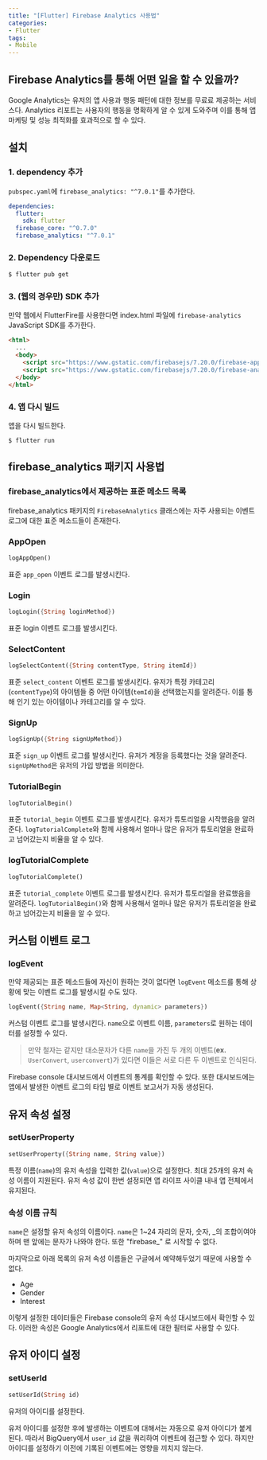 ```yaml
---
title: "[Flutter] Firebase Analytics 사용법"
categories:
- Flutter
tags:
- Mobile
---
```


## Firebase Analytics를 통해 어떤 일을 할 수 있을까?

Google Analytics는 유저의 앱 사용과 행동 패턴에 대한 정보를 무료료 제공하는 서비스다. Analytics 리포트는 사용자의 행동을 명확하게 알 수 있게 도와주며 이를 통해 앱 마케팅 및 성능 최적화를 효과적으로 할 수 있다.

## 설치

### 1. dependency 추가

`pubspec.yaml`에 `firebase_analytics: "^7.0.1"`를 추가한다.

``` yaml
dependencies:
  flutter:
    sdk: flutter
  firebase_core: "^0.7.0"
  firebase_analytics: "^7.0.1"
```

### 2. Dependency 다운로드

``` bash
$ flutter pub get
```

### 3. (웹의 경우만) SDK 추가

만약 웹에서 FlutterFire를 사용한다면 index.html 파일에 `firebase-analytics` JavaScript SDK를 추가한다.

``` html
<html>
  ...
  <body>
    <script src="https://www.gstatic.com/firebasejs/7.20.0/firebase-app.js"></script>
    <script src="https://www.gstatic.com/firebasejs/7.20.0/firebase-analytics.js"></script>
  </body>
</html>
```

### 4. 앱 다시 빌드

앱을 다시 빌드한다.

``` console
$ flutter run
```

## firebase_analytics 패키지 사용법

### firebase_analytics에서 제공하는 표준 메소드 목록

firebase_analytics 패키지의 `FirebaseAnalytics` 클래스에는 자주 사용되는 이벤트 로그에 대한 표준 메소드들이 존재한다.

### AppOpen

``` dart
logAppOpen()
```

표준 `app_open` 이벤트 로그를 발생시킨다.

### Login

``` dart
logLogin({String loginMethod})
```

표준 login 이벤트 로그를 발생시킨다.

### SelectContent

``` dart
logSelectContent({String contentType, String itemId})
```

표준 `select_content` 이벤트 로그를 발생시킨다. 유저가 특정 카테고리(`contentType`)의 아이템들 중 어떤 아이템(`temId`)을 선택했는지를 알려준다. 이를 통해 인기 있는 아이템이나 카테고리를 알 수 있다.

### SignUp

``` dart
logSignUp({String signUpMethod})
```

표준 `sign_up` 이벤트 로그를 발생시킨다. 유저가 계정을 등록했다는 것을 알려준다. `signUpMethod`은 유저의 가입 방법을 의미한다.

### TutorialBegin

``` dart
logTutorialBegin()
```

표준 `tutorial_begin` 이벤트 로그를 발생시킨다. 유저가 튜토리얼을 시작했음을 알려준다. `logTutorialComplete`와 함께 사용해서 얼마나 많은 유저가 튜토리얼을 완료하고 넘어갔는지 비율을 알 수 있다.

### logTutorialComplete

``` dart
logTutorialComplete()
```

표준 `tutorial_complete` 이벤트 로그를 발생시킨다. 유저가 튜토리얼을 완료했음을 알려준다. `logTutorialBegin()`와 함께 사용해서 얼마나 많은 유저가 튜토리얼을 완료하고 넘어갔는지 비율을 알 수 있다.

## 커스텀 이벤트 로그
### logEvent

만약 제공되는 표준 메소드들에 자신이 원하는 것이 없다면 `logEvent` 메소드를 통해 상황에 맞는 이벤트 로그를 발생시킬 수도 있다.

``` dart
logEvent({String name, Map<String, dynamic> parameters})
```

커스텀 이벤트 로그를 발생시킨다. `name`으로 이벤트 이름, `parameters`로 원하는 데이터를 설정할 수 있다.

> 만약 철자는 같지만 대소문자가 다른 `name`을 가진 두 개의 이벤트(**ex.** `UserConvert`, `userconvert`)가 있다면 이들은 서로 다른 두 이벤트로 인식된다.

Firebase console 대시보드에서 이벤트의 통계를 확인할 수 있다. 또한 대시보드에는 앱에서 발생한 이벤트 로그의 타입 별로 이벤트 보고서가 자동 생성된다.

## 유저 속성 설정
### setUserProperty

``` dart
setUserProperty({String name, String value})
```

특정 이름(`name`)의 유저 속성을 입력한 값(`value`)으로 설정한다. 최대 25개의 유저 속성 이름이 지원된다. 유저 속성 값이 한번 설정되면 앱 라이프 사이클 내내 앱 전체에서 유지된다.

### 속성 이름 규칙

`name`은 설정할 유저 속성의 이름이다. `name`은 1~24 자리의 문자, 숫자, \_의 조합이여야 하며 맨 앞에는 문자가 나와야 한다. 또한 "firebase_" 로 시작할 수 없다.

마지막으로 아래 목록의 유저 속성 이름들은 구글에서 예약해두었기 때문에 사용할 수 없다.

* Age
* Gender
* Interest

이렇게 설정한 데이터들은 Firebase console의 유저 속성 대시보드에서 확인할 수 있다. 이러한 속성은 Google Analytics에서 리포트에 대한 필터로 사용할 수 있다.

## 유저 아이디 설정

### setUserId

``` dart
setUserId(String id)
```

유저의 아이디를 설정한다.

유저 아이디를 설정한 후에 발생하는 이벤트에 대해서는 자동으로 유저 아이디가 붙게 된다. 따라서 BigQuery에서 `user_id` 값을 쿼리하여 이벤트에 접근할 수 있다. 하지만 아이디를 설정하기 이전에 기록된 이벤트에는 영향을 끼치지 않는다.
